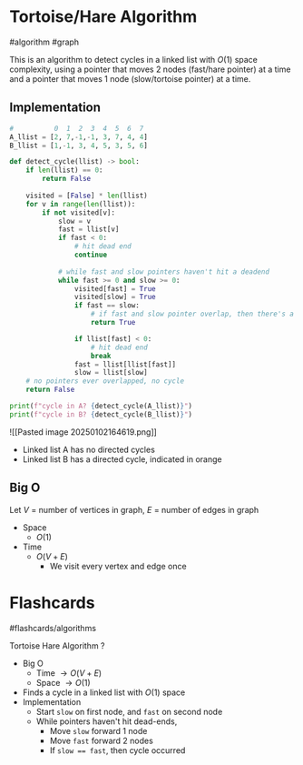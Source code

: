 # Tortoise/Hare Algorithm
#algorithm #graph 

This is an algorithm to detect cycles in a linked list with $O(1)$ space complexity, using a pointer that moves 2 nodes (fast/hare pointer) at a time and a pointer that moves 1 node (slow/tortoise pointer) at a time.

## Implementation
```python
#          0  1  2  3  4  5  6  7
A_llist = [2, 7,-1,-1, 3, 7, 4, 4]
B_llist = [1,-1, 3, 4, 5, 3, 5, 6]

def detect_cycle(llist) -> bool:
	if len(llist) == 0:
		return False
	
	visited = [False] * len(llist)
	for v in range(len(llist)):
		if not visited[v]:
			slow = v
			fast = llist[v]
			if fast < 0:
				# hit dead end
				continue
			
			# while fast and slow pointers haven't hit a deadend
			while fast >= 0 and slow >= 0:
				visited[fast] = True
				visited[slow] = True
				if fast == slow:
					# if fast and slow pointer overlap, then there's a cycle
					return True

				if llist[fast] < 0:
					# hit dead end
					break
				fast = llist[llist[fast]]
				slow = llist[slow]
	# no pointers ever overlapped, no cycle
	return False

print(f"cycle in A? {detect_cycle(A_llist)}")
print(f"cycle in B? {detect_cycle(B_llist)}")
```

![[Pasted image 20250102164619.png]]
- Linked list A has no directed cycles
- Linked list B has a directed cycle, indicated in orange
## Big O
Let $V$ = number of vertices in graph, $E$ = number of edges in graph
- Space
	- $O(1)$
- Time
	- $O(V + E)$
		- We visit every vertex and edge once
# Flashcards
#flashcards/algorithms 

Tortoise Hare Algorithm
?
- Big O
	- Time $\to O(V + E)$
	- Space $\to O(1)$
- Finds a cycle in a linked list with $O(1)$ space
- Implementation
	- Start `slow` on first node, and `fast` on second node
	- While pointers haven't hit dead-ends,
		- Move `slow` forward 1 node
		- Move `fast` forward 2 nodes
		- If `slow == fast`, then cycle occurred